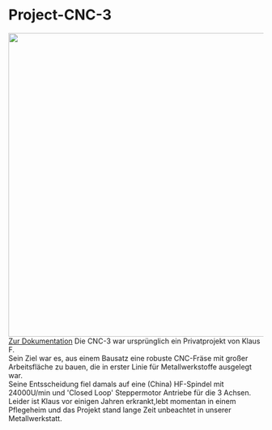 # Project-CNC-3

<img src="https://github.com/user-attachments/assets/1bac62d6-fd32-41f3-9251-5f63c5269b93" width="600">\
[Zur Dokumentation](https://makerspace-wi.github.io/Project-CNC-3/)
Die CNC-3 war ursprünglich ein Privatprojekt von Klaus F.\
Sein Ziel war es, aus einem Bausatz eine robuste CNC-Fräse mit großer Arbeitsfläche zu bauen, die in erster Linie für Metallwerkstoffe ausgelegt war.\
Seine Entsscheidung fiel damals auf eine (China) HF-Spindel mit 24000U/min und 'Closed Loop' Steppermotor Antriebe für die 3 Achsen.  
Leider ist Klaus vor einigen Jahren erkrankt,lebt momentan in einem Pflegeheim und das Projekt stand lange Zeit unbeachtet in unserer Metallwerkstatt.  



